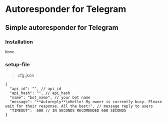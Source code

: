 # Autoresponder for Telegram
## Simple autoresponder for Telegram 

### Installation 
```
None
```

### setup-file
> cfg.json
```
{
  "api_id": "", // api_id
  "api_hash": "", // api_hash
  "name": "bot_name", // your bot name
  "message": "**Autoreply**\nHello! My owner is currently busy. Please wait for their response. All the best!", // message reply to users 
  "TIMEOUT":  600 // IN SECONDS RECOMENDED 600 SECONDS
}
```
